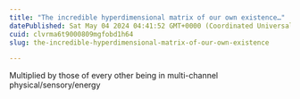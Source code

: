 ```yaml
---
title: "The incredible hyperdimensional matrix of our own existence…"
datePublished: Sat May 04 2024 04:41:52 GMT+0000 (Coordinated Universal Time)
cuid: clvrma6t9000809mgfobd1h64
slug: the-incredible-hyperdimensional-matrix-of-our-own-existence

---
```


Multiplied by those of every other being in multi-channel physical/sensory/energy